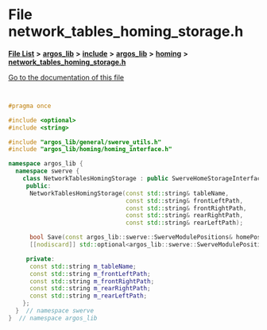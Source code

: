 

# File network\_tables\_homing\_storage.h

[**File List**](files.md) **>** [**argos\_lib**](dir_f9cbf5730473812e84551a5945ef39f8.md) **>** [**include**](dir_0330651415bf66743a1cd99e3d0db0bc.md) **>** [**argos\_lib**](dir_934baf9e7d2bb4710ca41f9f25ef3ea4.md) **>** [**homing**](dir_d41870077d9859a02d90bd74c6566322.md) **>** [**network\_tables\_homing\_storage.h**](network__tables__homing__storage_8h.md)

[Go to the documentation of this file](network__tables__homing__storage_8h.md)


```C++


#pragma once

#include <optional>
#include <string>

#include "argos_lib/general/swerve_utils.h"
#include "argos_lib/homing/homing_interface.h"

namespace argos_lib {
  namespace swerve {
    class NetworkTablesHomingStorage : public SwerveHomeStorageInterface {
     public:
      NetworkTablesHomingStorage(const std::string& tableName,
                                 const std::string& frontLeftPath,
                                 const std::string& frontRightPath,
                                 const std::string& rearRightPath,
                                 const std::string& rearLeftPath);

      bool Save(const argos_lib::swerve::SwerveModulePositions& homePosition) override;
      [[nodiscard]] std::optional<argos_lib::swerve::SwerveModulePositions> Load() override;

     private:
      const std::string m_tableName;
      const std::string m_frontLeftPath;
      const std::string m_frontRightPath;
      const std::string m_rearRightPath;
      const std::string m_rearLeftPath;
    };
  }  // namespace swerve
}  // namespace argos_lib
```


